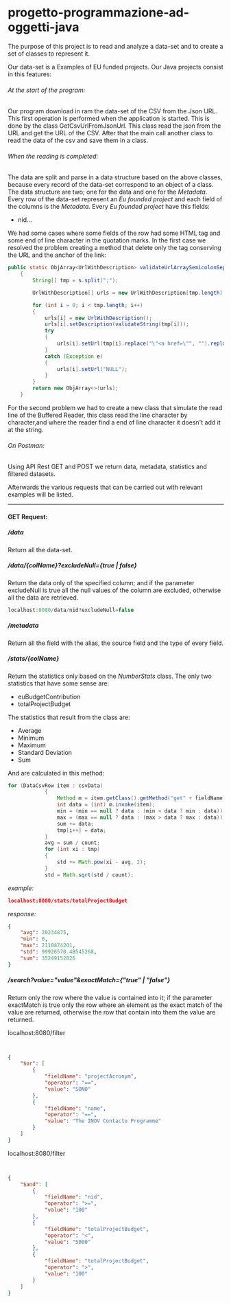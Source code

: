 progetto-programmazione-ad-oggetti-java
=======================================
The purpose of this project is to read and analyze a data-set and to create a set of classes to represent it.

Our data-set is a Examples of EU funded projects. Our Java projects consist in this features:

###### At the start of the program:

Our program download in ram the data-set of the CSV from the Json URL. This first operation is performed when the application is started.  This is done by the class GetCsvUrlFromJsonUrl. This class read the json from the URL and get the URL of the CSV. After that the main call another class to read the data of the csv and save them in a class.

###### When the reading is completed:

The data are split and parse in a data structure based on the above classes, because every record of the data-set correspond to an object of a class. The data structure are two; one for the data and one for the *Metadata*. Every row of the data-set represent an *Eu founded project* and each field of the columns is the *Metadata.* Every *Eu founded project* have this fields:

- nid...

We had some cases where some fields of the row had some HTML tag and some end of line character in the quotation marks. In the first case we resolved the problem creating a method that delete only the tag conserving the URL and the anchor of the link:

```java
public static ObjArray<UrlWithDescription> validateUrlArraySemicolonSeparated(String s)
    {
        String[] tmp = s.split(";");

        UrlWithDescription[] urls = new UrlWithDescription[tmp.length];

        for (int i = 0; i < tmp.length; i++)
        {
            urls[i] = new UrlWithDescription();
            urls[i].setDescription(validateString(tmp[i]));
            try
            {
                urls[i].setUrl(tmp[i].replace("\"<a href=\"", "").replace("<a href=\"",                   "").split("\"")[1]);
            }
            catch (Exception e)
            {
                urls[i].setUrl("NULL");
            }
        }
        return new ObjArray<>(urls);
    }
```

For the second problem we had to create a new class that simulate the read line of the Buffered Reader, this class read the line character by character,and where the reader find a end of line character it doesn't add it at the string.

###### On Postman:

Using API Rest GET and POST we return data, metadata, statistics and filtered datasets. 

Afterwards the various requests that can be carried out with relevant examples will be listed.

------

#### GET Request:

##### /data

Return all the data-set.

##### /data/{colName}?excludeNull={true | false}

Return the data only of the specified column; and if the parameter excludeNull is true all the null values of the column are excluded, otherwise all the data are retrieved.

```java
localhost:8080/data/nid?excludeNull=false
```



##### /metadata

Return all the field with the alias, the source field and the type of every field.

##### /stats/{colName}

Return the statistics only based on the *NumberStats* class. The only two statistics that have some sense are:

- euBudgetContribution 
- totalProjectBudget

The statistics that result from the class are:

- Average
- Minimum
- Maximum
- Standard Deviation
- Sum

And are calculated in this method:

```java
for (DataCsvRow item : csvData)
            {
                Method m = item.getClass().getMethod("get" + fieldName);
                int data = (int) m.invoke(item);
                min = (min == null ? data : (min < data ? min : data));
                max = (max == null ? data : (max > data ? max : data));
                sum += data;
                tmp[i++] = data;
            }
            avg = sum / count;
            for (int xi : tmp)
            {
                std += Math.pow(xi - avg, 2);
            }
            std = Math.sqrt(std / count);
```

*example:*

```json
localhost:8080/stats/totalProjectBudget
```

*response:* 

```json
{
    "avg": 20234875,
    "min": 0,
    "max": 2110874201,
    "std": 99926570.48545268,
    "sum": 35249152826
}
```



##### /search?value="value"&exactMatch={"true" | "false"}

Return only the row where the value is contained into it; if the parameter exactMatch is true only the row where an element as the exact match of the value are returned, otherwise the row that contain into them the value are returned.

localhost:8080/filter

~~~~~~~~~~~~~~~~~~~~~~~~~~~~~~~~~~~~~~~~~~~~~~~~~~~~~~~~~~~~~~~~~~~~~~~~~~~~~~~~json


{
    "$or": [
        {
            "fieldName": "projectAcronym",
            "operator": "==",
            "value": "SONO"
        },
        {
            "fieldName": "name",
            "operator": "==",
            "value": "The INOV Contacto Programme"
        }
    ]
}
~~~~~~~~~~~~~~~~~~~~~~~~~~~~~~~~~~~~~~~~~~~~~~~~~~~~~~~~~~~~~~~~~~~~~~~~~~~~~~~~




localhost:8080/filter
```json


{
    "$and": [
        {
            "fieldName": "nid",
            "operator": ">=",
            "value": "100"
        },
        {
            "fieldName": "totalProjectBudget",
            "operator": "<",
            "value": "5000"
        },
        {
            "fieldName": "totalProjectBudget",
            "operator": ">",
            "value": "100"
        }
    ]
}
```



